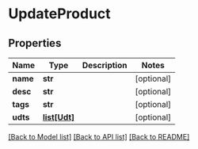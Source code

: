 # UpdateProduct

## Properties
Name | Type | Description | Notes
------------ | ------------- | ------------- | -------------
**name** | **str** |  | [optional] 
**desc** | **str** |  | [optional] 
**tags** | **str** |  | [optional] 
**udts** | [**list[Udt]**](Udt.md) |  | [optional] 

[[Back to Model list]](../README.md#documentation-for-models) [[Back to API list]](../README.md#documentation-for-api-endpoints) [[Back to README]](../README.md)


